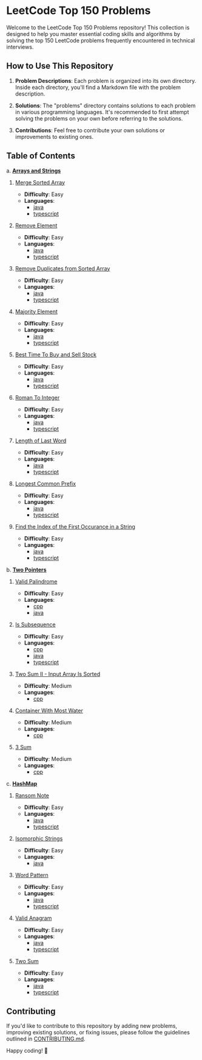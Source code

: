# LeetCode Top 150 Problems

Welcome to the LeetCode Top 150 Problems repository! This collection is designed to help you master essential coding skills and algorithms by solving the top 150 LeetCode problems frequently encountered in technical interviews.

## How to Use This Repository

1. **Problem Descriptions**: Each problem is organized into its own directory. Inside each directory, you'll find a Markdown file with the problem description.

2. **Solutions**: The "problems" directory contains solutions to each problem in various programming languages. It's recommended to first attempt solving the problems on your own before referring to the solutions.

3. **Contributions**: Feel free to contribute your own solutions or improvements to existing ones.

## Table of Contents

a. **[Arrays and Strings](/problems/arrays-n-strings/)**

1. [Merge Sorted Array](/problems/arrays-n-strings/mergeSortedArray/)

   - **Difficulty**: Easy
   - **Languages**:
     - [java](/problems/arrays-n-strings/mergeSortedArray/javaVersion.java)
     - [typescript](/problems/arrays-n-strings/mergeSortedArray/TsVersion.ts)

2. [Remove Element](/problems/arrays-n-strings/removeElement/)

   - **Difficulty**: Easy
   - **Languages**:
     - [java](/problems/arrays-n-strings/removeElement/javaVersion.java)
     - [typescript](/problems/arrays-n-strings/removeElement/TsVersion.ts)

3. [Remove Duplicates from Sorted Array](/problems/arrays-n-strings/removeDuplicatesFromSortedArray/)

   - **Difficulty**: Easy
   - **Languages**:
     - [java](/problems/arrays-n-strings/removeDuplicatesFromSortedArray/javaVersion.java)
     - [typescript](/problems/arrays-n-strings/removeDuplicatesFromSortedArray/TsVersion.ts)

4. [Majority Element](/problems/arrays-n-strings/majorityElement/)

   - **Difficulty**: Easy
   - **Languages**:
     - [java](/problems/arrays-n-strings/majorityElement/javaVersion.java)
     - [typescript](/problems/arrays-n-strings/majorityElement/TsVersion.ts)

5. [Best Time To Buy and Sell Stock](/problems/arrays-n-strings/bestTimeToBuyNSellStock/)

   - **Difficulty**: Easy
   - **Languages**:
     - [java](/problems/arrays-n-strings/bestTimeToBuyNSellStock/javaVersion.java)
     - [typescript](/problems/arrays-n-strings/bestTimeToBuyNSellStock/TsVersion.ts)

6. [Roman To Integer](/problems/arrays-n-strings/romanToInteger/)

   - **Difficulty**: Easy
   - **Languages**:
     - [java](/problems/arrays-n-strings/romanToInteger/javaVersion.java)
     - [typescript](/problems/arrays-n-strings/romanToInteger/TsVersion.ts)

7. [Length of Last Word](/problems/arrays-n-strings/lengthOfLastWord/)

   - **Difficulty**: Easy
   - **Languages**:
     - [java](/problems/arrays-n-strings/lengthOfLastWord/javaVersion.java)
     - [typescript](/problems/arrays-n-strings/lengthOfLastWord/TsVersion.ts)

8. [Longest Common Prefix](/problems/arrays-n-strings/longestCommonPrefix/)

   - **Difficulty**: Easy
   - **Languages**:
     - [java](/problems/arrays-n-strings/longestCommonPrefix/javaVersion.java)
     - [typescript](/problems/arrays-n-strings/longestCommonPrefix/TsVersion.ts)

9. [Find the Index of the First Occurance in a String](/problems/arrays-n-strings/findTheIndexOfTheFirstOccurrenceInAString/)

   - **Difficulty**: Easy
   - **Languages**:
     - [java](/problems/arrays-n-strings/findTheIndexOfTheFirstOccurrenceInAString/javaVersion.java)
     - [typescript](/problems/arrays-n-strings/findTheIndexOfTheFirstOccurrenceInAString/TsVersion.ts)

b. **[Two Pointers](/problems/two-pointers/)**

1. [Valid Palindrome](/problems/two-pointers/validPalindrome/)

   - **Difficulty**: Easy
   - **Languages**:
     - [cpp](/problems/two-pointers/validPalindrome/cppVersion.cpp)
     - [java](/problems/two-pointers/validPalindrome/javaVersion.java)

2. [Is Subsequence](/problems/two-pointers/isSubsequence/)

   - **Difficulty**: Easy
   - **Languages**:
     - [cpp](/problems/two-pointers/isSubsequence/cppVersion.cpp)
     - [java](/problems/two-pointers/isSubsequence/javaVersion.java)
     - [typescript](/problems/two-pointers/isSubsequence/TsVersion.ts)

3. [Two Sum II - Input Array Is Sorted](/problems/two-pointers/twoSum2-InputArrayIsSorted/)

   - **Difficulty**: Medium
   - **Languages**:
     - [cpp](/problems/two-pointers/twoSum2-InputArrayIsSorted/cppVersion.cpp)

4. [Container With Most Water](/problems/two-pointers/containerWithMostWater/)

   - **Difficulty**: Medium
   - **Languages**:
     - [cpp](/problems/two-pointers/containerWithMostWater/cppVersion.cpp)

5. [3 Sum](/problems/two-pointers/3Sum/)

   - **Difficulty**: Medium
   - **Languages**:
     - [cpp](/problems/two-pointers/3Sum/cppVersion.cpp)

c. **[HashMap](/problems/hashmap/)**

1. [Ransom Note](/problems/hashmap/ransom-note/)

   - **Difficulty**: Easy
   - **Languages**:
     - [java](/problems/hashmap/ransom-note/javaVersion.java)
     - [typescript](/problems/hashmap/ransom-note/TsVersion.ts)

2. [Isomorphic Strings](/problems/hashmap/isomorphicStrings/)

   - **Difficulty**: Easy
   - **Languages**:
     - [java](/problems/hashmap/isomorphicStrings/javaVersion.java)

3. [Word Pattern](/problems/hashmap/wordPattern/)

   - **Difficulty**: Easy
   - **Languages**:
     - [java](/problems/hashmap/wordPattern/javaVersion.java)
     - [typescript](/problems/hashmap/wordPattern/TsVersion.ts)

4. [Valid Anagram](/problems/hashmap/validAnagram/)

   - **Difficulty**: Easy
   - **Languages**:
     - [java](/problems/hashmap/validAnagram/javaVersion.java)
     - [typescript](/problems/hashmap/validAnagram/TsVersion.ts)

5. [Two Sum](/problems/hashmap/two-sum/)

   - **Difficulty**: Easy
   - **Languages**:
     - [java](/problems/hashmap/two-sum/javaVersion.java)
     - [typescript](/problems/hashmap/two-sum/TsVersion.ts)

## Contributing

If you'd like to contribute to this repository by adding new problems, improving existing solutions, or fixing issues, please follow the guidelines outlined in [CONTRIBUTING.md](/CONTRIBUTING.md).

Happy coding! 🚀
